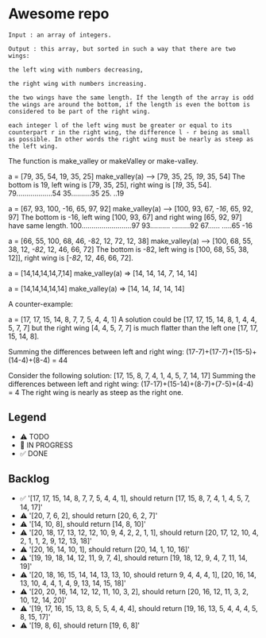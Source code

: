 # Awesome repo



    Input : an array of integers.

    Output : this array, but sorted in such a way that there are two wings:

    the left wing with numbers decreasing,

    the right wing with numbers increasing.

    the two wings have the same length. If the length of the array is odd the wings are around the bottom, if the length is even the bottom is considered to be part of the right wing.

    each integer l of the left wing must be greater or equal to its counterpart r in the right wing, the difference l - r being as small as possible. In other words the right wing must be nearly as steep as the left wing.

The function is make_valley or makeValley or make-valley.

a = [79, 35, 54, 19, 35, 25]
make_valley(a) --> [79, 35, 25, *19*, 35, 54]
The bottom is 19, left wing is [79, 35, 25], right wing is [*19*, 35, 54].
79..................54
    35..........35
        25. 
          ..19

a = [67, 93, 100, -16, 65, 97, 92]
make_valley(a) --> [100, 93, 67, *-16*, 65, 92, 97]
The bottom is -16, left wing [100, 93, 67] and right wing [65, 92, 97] have same length.
100.........................97
    93..........
               .........92
        67......
               .....65
            -16     

a = [66, 55, 100, 68, 46, -82, 12, 72, 12, 38]
make_valley(a) --> [100, 68, 55, 38, 12, *-82*, 12, 46, 66, 72]
The bottom is -82, left wing is [100, 68, 55, 38, 12]], right wing is [*-82*, 12, 46, 66, 72].

a = [14,14,14,14,7,14]
make_valley(a) => [14, 14, 14, *7*, 14, 14]

a = [14,14,14,14,14]
make_valley(a) => [14, 14, *14*, 14, 14]

A counter-example:

a = [17, 17, 15, 14, 8, 7, 7, 5, 4, 4, 1]
A solution could be [17, 17, 15, 14, 8, 1, 4, 4, 5, 7, 7]
but the right wing [4, 4, 5, 7, 7] is much flatter than the left one 
[17, 17, 15, 14, 8].

Summing the differences between left and right wing:
(17-7)+(17-7)+(15-5)+(14-4)+(8-4) = 44

Consider the following solution:
[17, 15, 8, 7, 4, 1, 4, 5, 7, 14, 17]
Summing the differences between left and right wing:
(17-17)+(15-14)+(8-7)+(7-5)+(4-4) = 4
The right wing is nearly as steep as the right one.




## Legend
- ⚠ TODO
- 🚧 IN PROGRESS
- ✅ DONE

## Backlog


- ✅ '[17, 17, 15, 14, 8, 7, 7, 5, 4, 4, 1], should return [17, 15, 8, 7, 4, 1, 4, 5, 7, 14, 17]'
- ⚠ '[20, 7, 6, 2], should return [20, 6, 2, 7]'
- ⚠ '[14, 10, 8], should return [14, 8, 10]'
- ⚠ '[20, 18, 17, 13, 12, 12, 10, 9, 4, 2, 2, 1, 1], should return [20, 17, 12, 10, 4, 2, 1, 1, 2, 9, 12, 13, 18]'
- ⚠ '[20, 16, 14, 10, 1], should return [20, 14, 1, 10, 16]'
- ⚠ '[19, 19, 18, 14, 12, 11, 9, 7, 4], should return [19, 18, 12, 9, 4, 7, 11, 14, 19]'
- ⚠ '[20, 18, 16, 15, 14, 14, 13, 13, 10, should return  9, 4, 4, 4, 1], [20, 16, 14, 13, 10, 4, 4, 1, 4, 9, 13, 14, 15, 18]'
- ⚠ '[20, 20, 16, 14, 12, 12, 11, 10, 3, 2], should return [20, 16, 12, 11, 3, 2, 10, 12, 14, 20]'
- ⚠ '[19, 17, 16, 15, 13, 8, 5, 5, 4, 4, 4], should return [19, 16, 13, 5, 4, 4, 4, 5, 8, 15, 17]'
- ⚠ '[19, 8, 6], should return [19, 6, 8]'